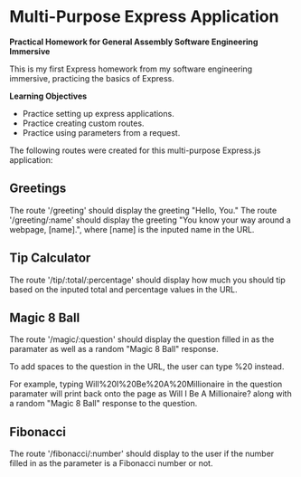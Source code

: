 # Multi-Purpose Express Application
**Practical Homework for General Assembly Software Engineering Immersive**

This is my first Express homework from my software engineering immersive, practicing the basics of Express.

**Learning Objectives**
- Practice setting up express applications.
- Practice creating custom routes.
- Practice using parameters from a request.

The following routes were created for this multi-purpose Express.js application:

## Greetings

The route '/greeting' should display the greeting "Hello, You."
The route '/greeting/:name' should display the greeting "You know your way around a webpage, [name].", where [name] is the inputed name in the URL.

## Tip Calculator

The route '/tip/:total/:percentage' should display how much you should tip based on the inputed total and percentage values in the URL.

## Magic 8 Ball

The route '/magic/:question' should display the question filled in as the paramater as well as a random "Magic 8 Ball" response.

To add spaces to the question in the URL, the user can type %20 instead.

For example, typing Will%20I%20Be%20A%20Millionaire in the question paramater will print back onto the page as Will I Be A Millionaire? along with a random "Magic 8 Ball" response to the question.

## Fibonacci

The route '/fibonacci/:number' should display to the user if the number filled in as the parameter is a Fibonacci number or not.